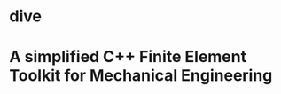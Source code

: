 # dive
A simplified C++ Finite Element Toolkit for Mechanical Engineering
==================================================================